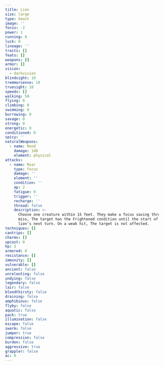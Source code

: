 ```yaml
---
title: Lion
size: large
type: beast
image: ''
focus: -2
power: 1
cunning: 0
luck: 0
lineage: ''
traits: []
feats: []
weapons: []
armor: []
vision:
  - darkvision
blindsight: 10
tremmorsense: 10
truesight: 10
speeds: []
walking: 50
flying: 0
climbing: 0
swimming: 0
burrowing: 0
savage: 0
strong: 0
energetic: 0
conditioned: 0
spicy: ''
naturalWeapons:
  - name: Rend
    damage: 1d8
    element: physical
attacks:
  - name: Roar
    type: focus
    damage: ''
    element: ''
    condition: ''
    ap: 2
    fatigue: 0
    trigger: ''
    recharge: ''
    thread: false
    description: >-
      Choose one creature within 15 feet. They make a focus saving throw. On a
      miss, The target has the Frightened condition until the start of the
      lion’s next turn. On a weak hit, The target is not affected.
techniques: []
cantrips: []
charms: []
upcast: 0
hp: 3
armored: 0
resistance: []
immunity: []
vulnerable: []
ancient: false
unrelenting: false
undying: false
legendary: false
lair: false
bloodthirsty: false
draining: false
amphibious: false
flyby: false
aquatic: false
pack: true
illumination: false
escape: false
swarm: false
jumper: true
compression: false
burden: false
aggressive: true
grappler: false
ac: 0
---
```


